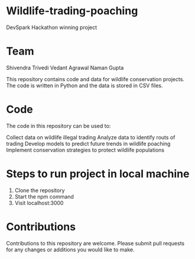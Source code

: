 # Wildlife-trading-poaching

DevSpark Hackathon winning project

# Team
Shivendra Trivedi
Vedant Agrawal
Naman Gupta

This repository contains code and data for wildlife conservation projects. The code is written in Python and the data is stored in CSV files.

# Code
The code in this repository can be used to:

Collect data on wildlife illegal trading
Analyze data to identify routs of trading
Develop models to predict future trends in wildlife poaching
Implement conservation strategies to protect wildlife populations

# Steps to run project in local machine
1. Clone the repository
2. Start the npm command
3. Visit localhost:3000

# Contributions
Contributions to this repository are welcome. Please submit pull requests for any changes or additions you would like to make.
